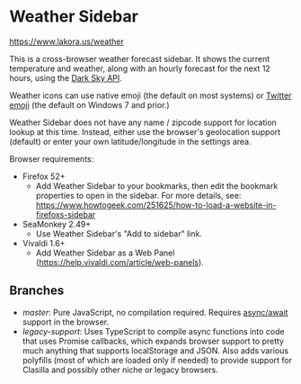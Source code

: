 Weather Sidebar
===============

https://www.lakora.us/weather

This is a cross-browser weather forecast sidebar. It shows the current
temperature and weather, along with an hourly forecast for the next 12 hours,
using the [Dark Sky API](https://darksky.net/dev/).

Weather icons can use native emoji (the default on most systems) or
[Twitter emoji](https://github.com/twitter/twemoji) (the default on
Windows 7 and prior.)

Weather Sidebar does not have any name / zipcode support for location lookup
at this time. Instead, either use the browser's geolocation support (default)
or enter your own latitude/longitude in the settings area.

Browser requirements:
* Firefox 52+
  * Add Weather Sidebar to your bookmarks, then edit the bookmark properties
    to open in the sidebar. For more details, see:
	https://www.howtogeek.com/251625/how-to-load-a-website-in-firefoxs-sidebar
* SeaMonkey 2.49+
  * Use Weather Sidebar's "Add to sidebar" link.
* Vivaldi 1.6+
  * Add Weather Sidebar as a Web Panel
    (https://help.vivaldi.com/article/web-panels).

Branches
--------

* *master*: Pure JavaScript, no compilation required.
  Requires [async/await](http://caniuse.com/#feat=async-functions) support in
  the browser.
* *legacy-support*: Uses TypeScript to compile async functions into code that
  uses Promise callbacks, which expands browser support to pretty much
  anything that supports localStorage and JSON. Also adds various polyfills 
  (most of which are loaded only if needed) to provide support for Clasilla
  and possibly other niche or legacy browsers.
